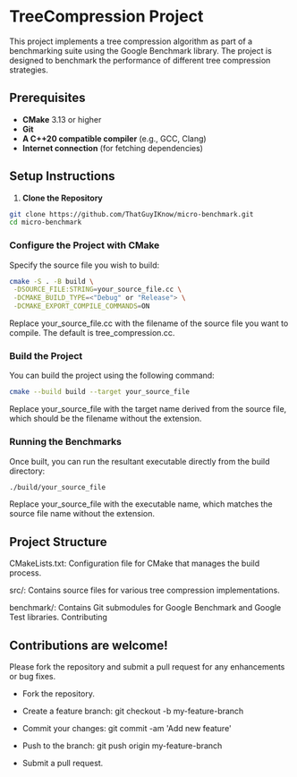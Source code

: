 
# TreeCompression Project

This project implements a tree compression algorithm as part of a benchmarking suite using the Google Benchmark library. The project is designed to benchmark the performance of different tree compression strategies.

## Prerequisites

- **CMake** 3.13 or higher
- **Git**
- **A C++20 compatible compiler** (e.g., GCC, Clang)
- **Internet connection** (for fetching dependencies)

## Setup Instructions

1. **Clone the Repository**

```bash
git clone https://github.com/ThatGuyIKnow/micro-benchmark.git
cd micro-benchmark
```
### Configure the Project with CMake

Specify the source file you wish to build:

```bash
cmake -S . -B build \
 -DSOURCE_FILE:STRING=your_source_file.cc \
 -DCMAKE_BUILD_TYPE=<"Debug" or "Release"> \
 -DCMAKE_EXPORT_COMPILE_COMMANDS=ON
```
Replace your_source_file.cc with the filename of the source file you want to compile. The default is tree_compression.cc.

### Build the Project

You can build the project using the following command:

```bash
cmake --build build --target your_source_file
```
Replace your_source_file with the target name derived from the source file, which should be the filename without the extension.

### Running the Benchmarks

Once built, you can run the resultant executable directly from the build directory:

```bash
./build/your_source_file
```
Replace your_source_file with the executable name, which matches the source file name without the extension.

## Project Structure

CMakeLists.txt: Configuration file for CMake that manages the build process.

src/: Contains source files for various tree compression implementations.

benchmark/: Contains Git submodules for Google Benchmark and Google Test libraries.
Contributing


## Contributions are welcome! 

Please fork the repository and submit a pull request for any enhancements or bug fixes.

- Fork the repository.

- Create a feature branch: git checkout -b my-feature-branch

- Commit your changes: git commit -am 'Add new feature'

- Push to the branch: git push origin my-feature-branch

- Submit a pull request.
